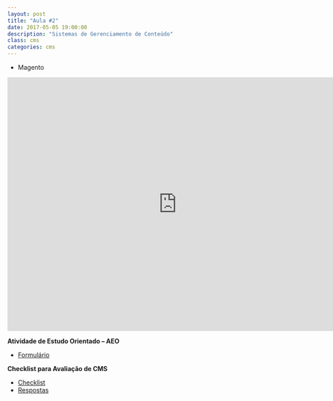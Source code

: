 ```yaml
---
layout: post
title: "Aula #2"
date: 2017-05-05 19:00:00
description: "Sistemas de Gerenciamento de Conteúdo"
class: cms
categories: cms
---
```


- Magento

<iframe src="http://www.slideshare.net/slideshow/embed_code/key/Ip8hmk3BdmObhe" width="760px" height="570px" frameborder="0" marginwidth="0" marginheight="0" scrolling="no" style="border:none;" allowfullscreen webkitallowfullscreen mozallowfullscreen></iframe>

**Atividade de Estudo Orientado – AEO**
- [Formulário](https://goo.gl/forms/lAHv91MIVWtyODfo1)

**Checklist para Avaliação de CMS**
- [Checklist](https://goo.gl/forms/56yy6EtGpjQ4Xpsg2)
- [Respostas](https://www.dropbox.com/sh/m75i17wus2947zo/AABp87VWlU8YGNwuH0PzjdLNa?dl=0)

